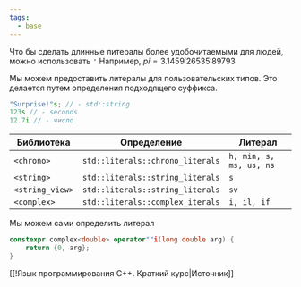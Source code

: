 ```yaml
---
tags:
  - base
---
```

Что бы сделать длинные литералы более удобочитаемыми для людей, можно использовать `'` Например, $pi = 3.1459'26535'89793$

Мы можем предоставить литералы для пользовательских типов. Это делается путем определения подходящего суффикса.

```cpp
"Surprise!"s; // - std::string
123s // - seconds
12.7i // - число
```

| Библиотека      | Определение                      | Литерал                 |
| --------------- | -------------------------------- | ----------------------- |
| `<chrono>`      | `std::literals::chrono_literals` | `h, min, s, ms, us, ns` |
| `<string>`      | `std::literals::string_literals` | `s`                     |
| `<string_view>` | `std::literals::string_literals` | `sv`                    |
| `<complex>`     | `std::literals::complex_iterals` | `i, il, if`             |

Мы можем сами определить литерал 

```cpp
constexpr complex<double> operator""i(long double arg) {
	return {0, arg};
}
```

[[!Язык программирования C++. Краткий курс|Источник]]

